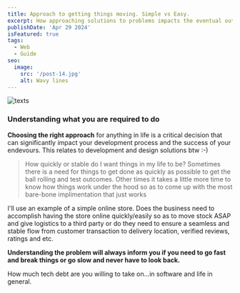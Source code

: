 ```yaml
---
title: Approach to getting things moving. Simple vs Easy.
excerpt: How approaching solutions to problems impacts the eventual output. TLDR easier tends to be faster, simpler more sustainable.
publishDate: 'Apr 29 2024'
isFeatured: true
tags:
  - Web
  - Guide
seo:
  image:
    src: '/post-14.jpg'
    alt: Wavy lines
---
```


![texts](/Text-messages-[remix].gif)

<h3 class="font-kode-mono text-2xl">
  Understanding what you are required to do
</h3>

**Choosing the right approach** for anything in life is a critical decision that can significantly impact your development process and the success of your endevours. This relates to development and design solutions btw :-)

> How quickly or stable do I want things in my life to be?
> Sometimes there is a need for things to get done as quickly as possible to get the ball rolling and test outcomes. Other times it takes a little more time to know how things work under the hood so as to come up with the most bare-bone implimentation that just works

I'll use an example of a simple online store. Does the business need to accomplish having the store online quickly/easily so as to move stock ASAP and give logistics to a third party or do they need to ensure a seamless and stable flow from customer transaction to delivery location, verified reviews, ratings and etc.

**Understanding the problem will always inform you if you need to go fast and break things or go slow and never have to look back.**

How much tech debt are you willing to take on...in software and life in general.
